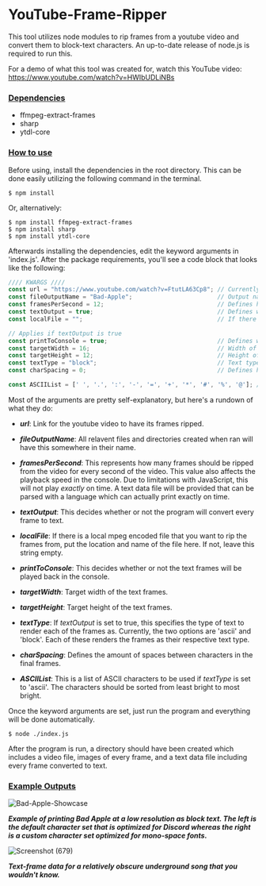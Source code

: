 # YouTube-Frame-Ripper
This tool utilizes node modules to rip frames from a youtube video and convert them to block-text characters. An up-to-date release of node.js is required to run this.

For a demo of what this tool was created for, watch this YouTube video: https://www.youtube.com/watch?v=HWIbUDLiNBs

### <ins>Dependencies</ins>
- ffmpeg-extract-frames
- sharp
- ytdl-core

### <ins>How to use</ins>
Before using, install the dependencies in the root directory. This can be done easily utilizing the following command in the terminal.

```shell
$ npm install
```
Or, alternatively:
```shell
$ npm install ffmpeg-extract-frames
$ npm install sharp
$ npm install ytdl-core
```

Afterwards installing the dependencies, edit the keyword arguments in 'index.js'. After the package requirements, you'll see a code block that looks like the following:

```javascript
//// KWARGS ////
const url = "https://www.youtube.com/watch?v=FtutLA63Cp8"; // Currently only works with youtube links.
const fileOutputName = "Bad-Apple";                        // Output name to be appended to all relevant file names.
const framesPerSecond = 12;                                // Defines how many frames should be converted per second of the video. Enter 0 to be the fps of the video.
const textOutput = true;                                   // Defines whether frames will be converted to text.
const localFile = "";                                      // If there is a local file that you want to extract the frames from, type its location here. Otherwise, leave this string blank. 

// Applies if textOutput is true
const printToConsole = true;                               // Defines whether or not the text frames will be printed to the console.This will playback the text frames at a speed as close to the given frames per second as possible.
const targetWidth = 16;                                    // Width of final frame.
const targetHeight = 12;                                   // Height of final frame.
const textType = "block";                                  // Text type to convert the frames to. Current options are 'block' | 'ascii'
const charSpacing = 0;                                     // Defines how far apart characters should be from each other horizontally with spaces.

const ASCIIList = [' ', '.', ':', '-', '=', '+', '*', '#', '%', '@']; // List of ASCII characters sorted by least to greatest brightness. Works best if there is a relatively smooth gradient.
```

Most of the arguments are pretty self-explanatory, but here's a rundown of what they do:
* ***url***: Link for the youtube video to have its frames ripped.

* ***fileOutputName***: All relavent files and directories created when ran will have this somewhere in their name.

* ***framesPerSecond***: This represents how many frames should be ripped from the video for every second of the video. This value also affects the playback speed in the console. Due to limitations with JavaScript, this will not play *exactly* on time. A text data file will be provided that can be parsed with a language which can actually print exactly on time.

* ***textOutput***: This decides whether or not the program will convert every frame to text.

* ***localFile***: If there is a local mpeg encoded file that you want to rip the frames from, put the location and name of the file here. If not, leave this string empty.

* ***printToConsole***: This decides whether or not the text frames will be played back in the console.

* ***targetWidth***: Target width of the text frames.

* ***targetHeight***: Target height of the text frames.

* ***textType***: If *textOutput* is set to true, this specifies the type of text to render each of the frames as. Currently, the two options are 'ascii' and 'block'. Each of these renders the frames as their respective text type.

* ***charSpacing***: Defines the amount of spaces between characters in the final frames.

* ***ASCIIList***: This is a list of ASCII characters to be used if *textType* is set to 'ascii'. The characters should be sorted from least bright to most bright. 

Once the keyword arguments are set, just run the program and everything will be done automatically. 

```shell
$ node ./index.js
```

After the program is run, a directory should have been created which includes a video file, images of every frame, and a text data file including every frame converted to text.

### <ins>Example Outputs</ins>

![Bad-Apple-Showcase](https://user-images.githubusercontent.com/98664830/204220301-b1ea1ee9-b327-4dbf-973a-0b775492f9ff.gif)

***Example of printing Bad Apple at a low resolution as block text. The left is the default character set that is optimized for Discord whereas the right is a custom character set optimized for mono-space fonts.***



![Screenshot (679)](https://user-images.githubusercontent.com/98664830/204209460-f3eb8cd1-8d70-4f1f-acd6-b7abd35b5814.png)

***Text-frame data for a relatively obscure underground song that you wouldn't know.***
